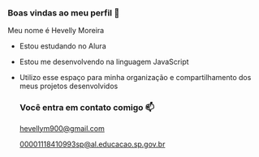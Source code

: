 ### Boas vindas ao meu perfil 🖤

Meu nome é Hevelly Moreira

- Estou estudando no Alura
- Estou me desenvolvendo na linguagem JavaScript
- Utilizo esse espaço para minha organização e compartilhamento dos meus projetos desenvolvidos

  ### Você entra em contato comigo 📫

  hevellym900@gmail.com
  
  00001118410993sp@al.educacao.sp.gov.br
